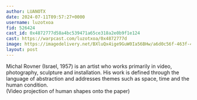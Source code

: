 ```yaml
---
author: LUANOTX
date: 2024-07-11T09:57:27+0000
username: luzotxoa
fid: 526424
cast_id: 0x4872777d58a4bc539471a65ce318a2e0b9f1e124
cast: https://warpcast.com/luzotxoa/0x4872777d
image: https://imagedelivery.net/BXluQx4ige9GuW0Ia56BHw/a6d0c56f-463f-4fe3-5083-18eb3e6d6800/original
layout: post
---
```

Michal Rovner (Israel, 1957) is an artist who works primarily in video, photography, sculpture and installation. His work is defined through the language of abstraction and addresses themes such as space, time and the human condition.  
(Video projection of human shapes onto the paper)  

<img src='https://imagedelivery.net/BXluQx4ige9GuW0Ia56BHw/a6d0c56f-463f-4fe3-5083-18eb3e6d6800/original' alt='' referrerpolicy='no-referrer'/>
<img src='https://imagedelivery.net/BXluQx4ige9GuW0Ia56BHw/cd84fc34-4baf-4f21-c024-f96e1a0e4700/original' alt='' referrerpolicy='no-referrer'/>